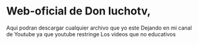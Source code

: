 # Web-oficial de Don luchotv, 
Aqui podran descargar cualquier archivo que yo este 
Dejando en mi canal de Youtube ya que youtube restringe
Los videos que no educativos
